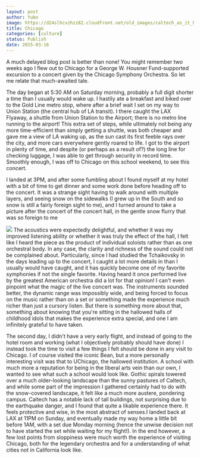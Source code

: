 ```yaml
---
layout: post
author: Yubo
image: https://d24slhcvzhzz82.cloudfront.net/old_images/caltech_as_it_happens/6a0105349b8251970b01b8d0ebcdcf970c.jpg
title: Chicago 
categories: [culture]
status: Publish
date: 2015-03-16
---
```


A much delayed blog post is better than none! You might remember two weeks ago I flew out to Chicago for a George W. Housner Fund-supported excursion to a concert given by the Chicago Symphony Orchestra. So let me relate that much-awaited tale.

The day began at 5:30 AM on Saturday morning, probably a full digit shorter a time than I usually would wake up. I hastily ate a breakfast and biked over to the Gold Line metro stop, where after a brief wait I set on my way to Union Station (the central hub of LA transit). I there caught the LAX Flyaway, a shuttle from Union Station to the Airport; there is no metro line running to the airport! This extra set of steps, while ultimately not being any more time-efficient than simply getting a shuttle, was both cheaper and gave me a view of LA waking up, as the sun cast its first feeble rays over the city, and more cars everywhere gently roared to life. I got to the airport in plenty of time, and despite (or perhaps as a result of?) the long line for checking luggage, I was able to get through security in record time. Smoothly enough, I was off to Chicago on this school weekend, to see this concert.

I landed at 3PM, and after some fumbling about I found myself at my hotel with a bit of time to get dinner and some work done before heading off to the concert. It was a strange sight having to walk around with multiple layers, and seeing snow on the sidewalks (I grew up in the South and so snow is still a fairly foreign sight to me), and I turned around to take a picture after the concert of the concert hall, in the gentle snow flurry that was so foreign to me

![](https://d24slhcvzhzz82.cloudfront.net/old_images/caltech_as_it_happens/6a0105349b8251970b01bb080629e7970d.jpg)
The acoustics were expectedly delightful, and whether it was my improved listening ability or whether it was truly the effect of the hall, I felt like I heard the piece as the product of individual soloists rather than as one orchestral body. In any case, the clarity and richness of the sound could not be complained about. Particularly, since I had studied the Tchaikovsky in the days leading up to the concert, I caught a lot more details in than I usually would have caught, and it has quickly become one of my favorite symphonies if not the single favorite. Having heard it once performed live by the greatest American orchestra did a lot for that opinion!
I can't even pinpoint what the magic of the live concert was. The instruments sounded better, the dynamic range was impossibly wide, and being forced to focus on the music rather than on a set or something made the experience much richer than just a cursory listen. But there is something more about that, something about knowing that you're sitting in the hallowed halls of childhood idols that makes the experience extra special, and one I am infinitely grateful to have taken.

The second day, I didn't have a very early flight, and instead of going to the hotel room and working (what I objectively probably should have done) I instead took the time to visit a few things I felt should be done in any visit to Chicago. I of course visited the iconic Bean, but a more personally interesting visit was that to UChicago, the hallowed institution. A school with much more a reputation for being in the liberal arts vein than our own, I wanted to see what such a school would look like. Gothic spirals towered over a much older-looking landscape than the sunny pastures of Caltech, and while some part of the impression I gathered certainly had to do with the snow-covered landscape, it felt like a much more austere, pondering campus. Caltech has a notable lack of tall buildings, not surprising due to the earthquake danger, and I found that quite a likable experience there. It feels protective and wise, in the most abstract of senses.I landed back at LAX at 11PM on Sunday, and eventually made my way home a little bit before 1AM, with a set due Monday morning (hence the unwise decision not to have started the set while waiting for my flight!). In the end however, a few lost points from sloppiness were much worth the experience of visiting Chicago, both for the legendary orchestra and for a understanding of what cities not in California look like.

